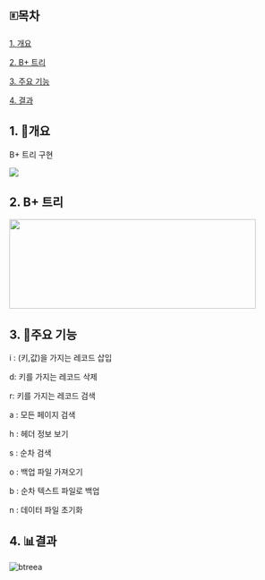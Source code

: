## 🗉목차
[1. 개요](#1-개요)

[2. B+ 트리](#2-B+-트리)

[3. 주요 기능](#3-주요-기능)

[4. 결과](#4-결과)

## 1. 🌳개요

B+ 트리 구현

<img src="https://img.shields.io/badge/c++-00599C?style=flat-square&logo=c%2B%2B&logoColor=white">

## 2. B+ 트리
<img src="https://github.com/user-attachments/assets/23c7fe29-dddf-4b57-abe7-489a6ebda450" width="440" height="160"/>

## 3. 🔧주요 기능

i : (키,값)을 가지는 레코드 삽입

d: 키를 가지는 레코드 삭제

r: 키를 가지는 레코드 검색

a : 모든 페이지 검색

h : 헤더 정보 보기

s : 순차 검색

o : 백업 파일 가져오기

b : 순차 텍스트 파일로 백업

n : 데이터 파일 초기화

## 4. 📊결과

![btreea](https://github.com/user-attachments/assets/81146467-1a97-41d6-9bd4-b3db8c75255b)
